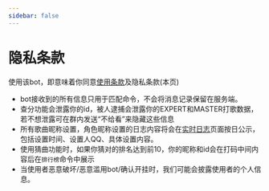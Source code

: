 ```yaml
---
sidebar: false
---
```

# 隐私条款

使用该bot，即意味着你同意[使用条款](/licence/)及隐私条款(本页)

- bot接收到的所有信息只用于匹配命令，不会将消息记录保留在服务端。
- 查分功能会泄露你的id，被人逮捕会泄露你的EXPERT和MASTER打歌数据，若不想泄露可在群内发送“不给看”来隐藏这些信息
- 所有歌曲昵称设置，角色昵称设置的日志内容将会在[实时日志](/dailylog/)页面按日公示，包括设置时间、设置人QQ、具体设置内容。
- 使用猜曲功能时，如果你猜对的排名达到前10，你的昵称和id会在打码中间内容后在`排行榜`命令中展示
- 当使用者恶意破坏/恶意滥用bot/确认开挂时，我们可能会披露使用者的个人信息。
